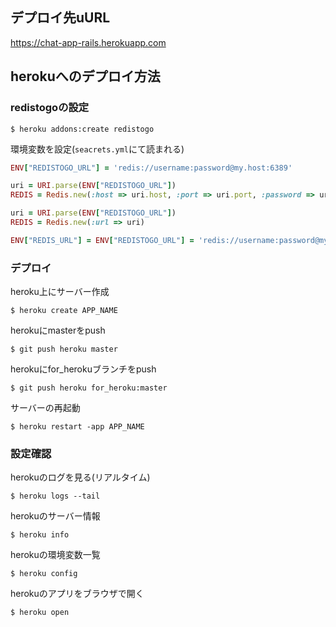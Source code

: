 ## デプロイ先uURL
https://chat-app-rails.herokuapp.com

## herokuへのデプロイ方法

### redistogoの設定
```
$ heroku addons:create redistogo
```

環境変数を設定(`seacrets.yml`にて読まれる)
```ruby
ENV["REDISTOGO_URL"] = 'redis://username:password@my.host:6389'
```

```ruby
uri = URI.parse(ENV["REDISTOGO_URL"])
REDIS = Redis.new(:host => uri.host, :port => uri.port, :password => uri.password)
```

```ruby
uri = URI.parse(ENV["REDISTOGO_URL"])
REDIS = Redis.new(:url => uri)
```

```ruby
ENV["REDIS_URL"] = ENV["REDISTOGO_URL"] = 'redis://username:password@my.host:6389'
```

### デプロイ
heroku上にサーバー作成
```
$ heroku create APP_NAME
```
herokuにmasterをpush
```
$ git push heroku master
```
herokuにfor_herokuブランチをpush
```
$ git push heroku for_heroku:master
```
サーバーの再起動
```
$ heroku restart -app APP_NAME
```

### 設定確認
herokuのログを見る(リアルタイム)
```
$ heroku logs --tail
```
herokuのサーバー情報
```
$ heroku info
```
herokuの環境変数一覧
```
$ heroku config
```
herokuのアプリをブラウザで開く
```
$ heroku open
```
